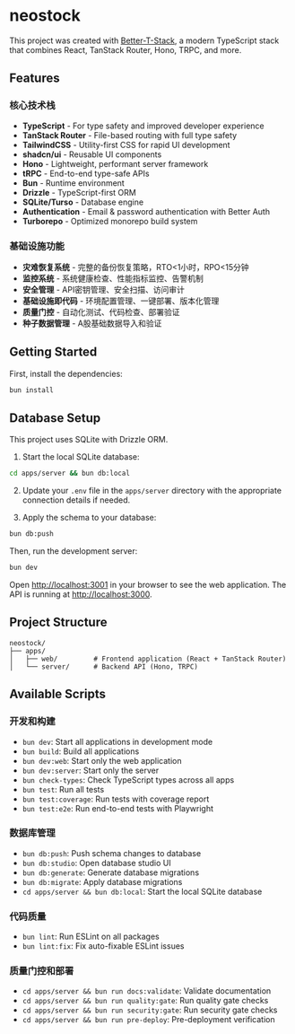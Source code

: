 # neostock

This project was created with [Better-T-Stack](https://github.com/AmanVarshney01/create-better-t-stack), a modern TypeScript stack that combines React, TanStack Router, Hono, TRPC, and more.

## Features

### 核心技术栈
- **TypeScript** - For type safety and improved developer experience
- **TanStack Router** - File-based routing with full type safety
- **TailwindCSS** - Utility-first CSS for rapid UI development
- **shadcn/ui** - Reusable UI components
- **Hono** - Lightweight, performant server framework
- **tRPC** - End-to-end type-safe APIs
- **Bun** - Runtime environment
- **Drizzle** - TypeScript-first ORM
- **SQLite/Turso** - Database engine
- **Authentication** - Email & password authentication with Better Auth
- **Turborepo** - Optimized monorepo build system

### 基础设施功能
- **灾难恢复系统** - 完整的备份恢复策略，RTO<1小时，RPO<15分钟
- **监控系统** - 系统健康检查、性能指标监控、告警机制
- **安全管理** - API密钥管理、安全扫描、访问审计
- **基础设施即代码** - 环境配置管理、一键部署、版本化管理
- **质量门控** - 自动化测试、代码检查、部署验证
- **种子数据管理** - A股基础数据导入和验证

## Getting Started

First, install the dependencies:

```bash
bun install
```
## Database Setup

This project uses SQLite with Drizzle ORM.

1. Start the local SQLite database:
```bash
cd apps/server && bun db:local
```


2. Update your `.env` file in the `apps/server` directory with the appropriate connection details if needed.

3. Apply the schema to your database:
```bash
bun db:push
```


Then, run the development server:

```bash
bun dev
```

Open [http://localhost:3001](http://localhost:3001) in your browser to see the web application.
The API is running at [http://localhost:3000](http://localhost:3000).



## Project Structure

```
neostock/
├── apps/
│   ├── web/         # Frontend application (React + TanStack Router)
│   └── server/      # Backend API (Hono, TRPC)
```

## Available Scripts

### 开发和构建
- `bun dev`: Start all applications in development mode
- `bun build`: Build all applications
- `bun dev:web`: Start only the web application
- `bun dev:server`: Start only the server
- `bun check-types`: Check TypeScript types across all apps
- `bun test`: Run all tests
- `bun test:coverage`: Run tests with coverage report
- `bun test:e2e`: Run end-to-end tests with Playwright

### 数据库管理
- `bun db:push`: Push schema changes to database
- `bun db:studio`: Open database studio UI
- `bun db:generate`: Generate database migrations
- `bun db:migrate`: Apply database migrations
- `cd apps/server && bun db:local`: Start the local SQLite database

### 代码质量
- `bun lint`: Run ESLint on all packages
- `bun lint:fix`: Fix auto-fixable ESLint issues

### 质量门控和部署
- `cd apps/server && bun run docs:validate`: Validate documentation
- `cd apps/server && bun run quality:gate`: Run quality gate checks
- `cd apps/server && bun run security:gate`: Run security gate checks  
- `cd apps/server && bun run pre-deploy`: Pre-deployment verification
